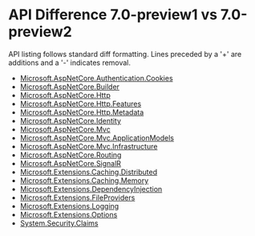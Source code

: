 # API Difference 7.0-preview1 vs 7.0-preview2

API listing follows standard diff formatting.
Lines preceded by a '+' are additions and a '-' indicates removal.

* [Microsoft.AspNetCore.Authentication.Cookies](7.0-preview2_Microsoft.AspNetCore.Authentication.Cookies.md)
* [Microsoft.AspNetCore.Builder](7.0-preview2_Microsoft.AspNetCore.Builder.md)
* [Microsoft.AspNetCore.Http](7.0-preview2_Microsoft.AspNetCore.Http.md)
* [Microsoft.AspNetCore.Http.Features](7.0-preview2_Microsoft.AspNetCore.Http.Features.md)
* [Microsoft.AspNetCore.Http.Metadata](7.0-preview2_Microsoft.AspNetCore.Http.Metadata.md)
* [Microsoft.AspNetCore.Identity](7.0-preview2_Microsoft.AspNetCore.Identity.md)
* [Microsoft.AspNetCore.Mvc](7.0-preview2_Microsoft.AspNetCore.Mvc.md)
* [Microsoft.AspNetCore.Mvc.ApplicationModels](7.0-preview2_Microsoft.AspNetCore.Mvc.ApplicationModels.md)
* [Microsoft.AspNetCore.Mvc.Infrastructure](7.0-preview2_Microsoft.AspNetCore.Mvc.Infrastructure.md)
* [Microsoft.AspNetCore.Routing](7.0-preview2_Microsoft.AspNetCore.Routing.md)
* [Microsoft.AspNetCore.SignalR](7.0-preview2_Microsoft.AspNetCore.SignalR.md)
* [Microsoft.Extensions.Caching.Distributed](7.0-preview2_Microsoft.Extensions.Caching.Distributed.md)
* [Microsoft.Extensions.Caching.Memory](7.0-preview2_Microsoft.Extensions.Caching.Memory.md)
* [Microsoft.Extensions.DependencyInjection](7.0-preview2_Microsoft.Extensions.DependencyInjection.md)
* [Microsoft.Extensions.FileProviders](7.0-preview2_Microsoft.Extensions.FileProviders.md)
* [Microsoft.Extensions.Logging](7.0-preview2_Microsoft.Extensions.Logging.md)
* [Microsoft.Extensions.Options](7.0-preview2_Microsoft.Extensions.Options.md)
* [System.Security.Claims](7.0-preview2_System.Security.Claims.md)
